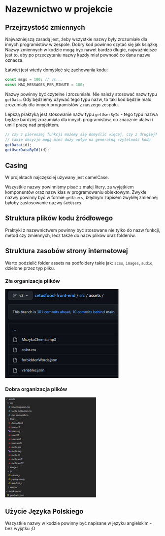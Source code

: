 # Nazewnictwo w projekcie

## Przejrzystość zmiennych

Najważniejszą zasadą jest, żeby wszystkie nazwy były zrozumiałe dla innych programistów w zespole.
Dobry kod powinno czytać się jak książkę.
Nazwy zmiennych w kodzie mogą być nawet bardzo długie, najważniejsze jest to, aby po przeczytaniu nazwy każdy miał pewność co dana nazwa oznacza.  

Łatwiej jest wtedy domyśleć się zachowania kodu:
```ts
const msgs = 100; // vs...
const MAX_MESSAGES_PER_MINUTE = 100;
```

Nazwy powinny być czytelne i zrozumiałe. Nie należy stosować nazw typu `getData`. 
Gdy będziemy używać tego typu nazw, to taki kod będzie mało zrozumiały dla innych programistów z naszego zespołu. 

Lepszą praktyką jest stosowanie nazw typu `getUserById` - tego typu nazwa będzie bardziej zrozumiała dla innych programistów, 
co znacznie ułatwi i umili pracę nad projektem.
```ts
// czy z pierwszej funkcji możemy się domyślić więcej, czy z drugiej?
// takie decyzje mogą mieć duży wpływ na generalną czytelność kodu
getData(id);
getUserDataById(id);
```

## Casing

W projektach najczęściej używany jest camelCase. 

Wszystkie nazwy powinniśmy pisać z małej litery, za wyjątkiem komponentów oraz nazw klas w programowaniu obiektowym. Zwykłe nazwy powinny być w formie `getUsers`, błędnym zapisem zwykłej zmiennej byłoby zastosowanie nazwy `GetUsers`. 

## Struktura plików kodu źródłowego

Praktyki z nazewnictwem powinny być stosowane nie tylko do nazw funkcji, metod czy zmiennych, lecz także do nazw plików oraz folderów. 

## Struktura zasobów strony internetowej

Warto podzielić folder assets na podfoldery takie jak: `scss`, `images`, `audio`, dzielone przez typ pliku.

### Zła organizacja plików
![Zła organizacja plików](asset/wrong-use-of-assets.png)

### Dobra organizacja plików
![Dobra organizacja plików](asset/correct-use-of-assets.png)

## Użycie Języka Polskiego

Wszystkie nazwy w kodzie powinny być napisane w języku angielskim - bez wyjątku ;D